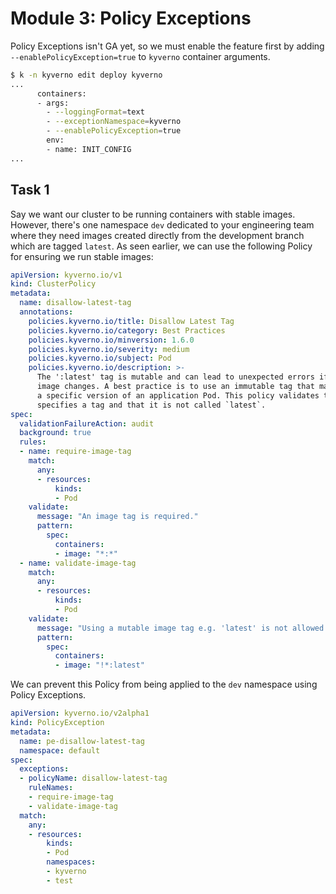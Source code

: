 # Module 3: Policy Exceptions

Policy Exceptions isn't GA yet, so we must enable the feature first by adding `--enablePolicyException=true` to `kyverno` container arguments.
```bash
$ k -n kyverno edit deploy kyverno
...
      containers:
      - args:
        - --loggingFormat=text
        - --exceptionNamespace=kyverno
        - --enablePolicyException=true
        env:
        - name: INIT_CONFIG
...
```

## Task 1

Say we want our cluster to be running containers with stable images. However, there's one namespace `dev` dedicated to your engineering team where they need images created directly from the development branch which are tagged `latest`. As seen earlier, we can use the following Policy for ensuring we run stable images:
```yaml
apiVersion: kyverno.io/v1
kind: ClusterPolicy
metadata:
  name: disallow-latest-tag
  annotations:
    policies.kyverno.io/title: Disallow Latest Tag
    policies.kyverno.io/category: Best Practices
    policies.kyverno.io/minversion: 1.6.0
    policies.kyverno.io/severity: medium
    policies.kyverno.io/subject: Pod
    policies.kyverno.io/description: >-
      The ':latest' tag is mutable and can lead to unexpected errors if the
      image changes. A best practice is to use an immutable tag that maps to
      a specific version of an application Pod. This policy validates that the image
      specifies a tag and that it is not called `latest`.      
spec:
  validationFailureAction: audit
  background: true
  rules:
  - name: require-image-tag
    match:
      any:
      - resources:
          kinds:
          - Pod
    validate:
      message: "An image tag is required."
      pattern:
        spec:
          containers:
          - image: "*:*"
  - name: validate-image-tag
    match:
      any:
      - resources:
          kinds:
          - Pod
    validate:
      message: "Using a mutable image tag e.g. 'latest' is not allowed."
      pattern:
        spec:
          containers:
          - image: "!*:latest"
```
We can prevent this Policy from being applied to the `dev` namespace using Policy Exceptions.
```yaml
apiVersion: kyverno.io/v2alpha1
kind: PolicyException
metadata:
  name: pe-disallow-latest-tag
  namespace: default
spec:
  exceptions:
  - policyName: disallow-latest-tag
    ruleNames:
    - require-image-tag
    - validate-image-tag
  match:
    any:
    - resources:
        kinds:
        - Pod
        namespaces:
        - kyverno
        - test
```
